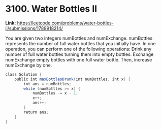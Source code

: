 # 3100. Water Bottles II

**Link:** https://leetcode.com/problems/water-bottles-ii/submissions/1789918214/

You are given two integers numBottles and numExchange. numBottles represents the number of full water bottles that you initially have. In one operation, you can perform one of the following operations: Drink any number of full water bottles turning them into empty bottles. Exchange numExchange empty bottles with one full water bottle. Then, increase numExchange by one.

```java
class Solution {
    public int maxBottlesDrunk(int numBottles, int x) {
        int ans = numBottles;
        while (numBottles >= x) {
            numBottles -= x - 1;
            x++;
            ans++;
        }
        return ans;
    }
}
```
